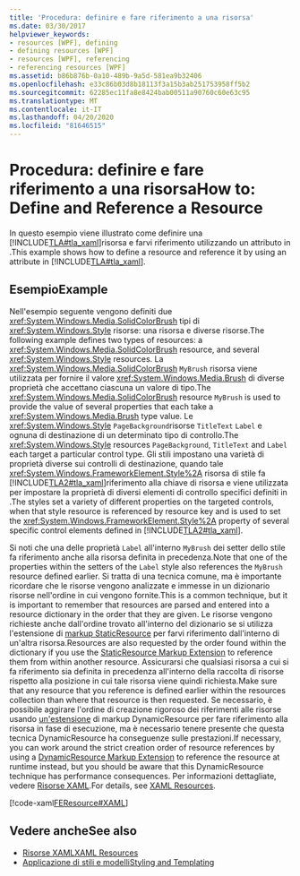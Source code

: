 ```yaml
---
title: 'Procedura: definire e fare riferimento a una risorsa'
ms.date: 03/30/2017
helpviewer_keywords:
- resources [WPF], defining
- defining resources [WPF]
- resources [WPF], referencing
- referencing resources [WPF]
ms.assetid: b86b876b-0a10-489b-9a5d-581ea9b32406
ms.openlocfilehash: e33c86b03d8b18113f3a15b3ab251753958ff5b2
ms.sourcegitcommit: 62285ec11fa8e8424bab00511a90760c60e63c95
ms.translationtype: MT
ms.contentlocale: it-IT
ms.lasthandoff: 04/20/2020
ms.locfileid: "81646515"
---
```

# <a name="how-to-define-and-reference-a-resource"></a><span data-ttu-id="7b6c1-102">Procedura: definire e fare riferimento a una risorsa</span><span class="sxs-lookup"><span data-stu-id="7b6c1-102">How to: Define and Reference a Resource</span></span>

<span data-ttu-id="7b6c1-103">In questo esempio viene illustrato come definire una [!INCLUDE[TLA#tla_xaml](../../../../includes/tlasharptla-xaml-md.md)]risorsa e farvi riferimento utilizzando un attributo in .</span><span class="sxs-lookup"><span data-stu-id="7b6c1-103">This example shows how to define a resource and reference it by using an attribute in [!INCLUDE[TLA#tla_xaml](../../../../includes/tlasharptla-xaml-md.md)].</span></span>

## <a name="example"></a><span data-ttu-id="7b6c1-104">Esempio</span><span class="sxs-lookup"><span data-stu-id="7b6c1-104">Example</span></span>

<span data-ttu-id="7b6c1-105">Nell'esempio seguente vengono definiti due <xref:System.Windows.Media.SolidColorBrush> tipi di <xref:System.Windows.Style> risorse: una risorsa e diverse risorse.</span><span class="sxs-lookup"><span data-stu-id="7b6c1-105">The following example defines two types of resources: a <xref:System.Windows.Media.SolidColorBrush> resource, and several <xref:System.Windows.Style> resources.</span></span> <span data-ttu-id="7b6c1-106">La <xref:System.Windows.Media.SolidColorBrush> `MyBrush` risorsa viene utilizzata per fornire il valore <xref:System.Windows.Media.Brush> di diverse proprietà che accettano ciascuna un valore di tipo.</span><span class="sxs-lookup"><span data-stu-id="7b6c1-106">The <xref:System.Windows.Media.SolidColorBrush> resource `MyBrush` is used to provide the value of several properties that each take a <xref:System.Windows.Media.Brush> type value.</span></span> <span data-ttu-id="7b6c1-107">Le <xref:System.Windows.Style> `PageBackground`risorse `TitleText` `Label` e ognuna di destinazione di un determinato tipo di controllo.</span><span class="sxs-lookup"><span data-stu-id="7b6c1-107">The <xref:System.Windows.Style> resources `PageBackground`, `TitleText` and `Label` each target a particular control type.</span></span> <span data-ttu-id="7b6c1-108">Gli stili impostano una varietà di proprietà diverse sui controlli di destinazione, quando tale <xref:System.Windows.FrameworkElement.Style%2A> risorsa di stile fa [!INCLUDE[TLA2#tla_xaml](../../../../includes/tla2sharptla-xaml-md.md)]riferimento alla chiave di risorsa e viene utilizzata per impostare la proprietà di diversi elementi di controllo specifici definiti in .</span><span class="sxs-lookup"><span data-stu-id="7b6c1-108">The styles set a variety of different properties on the targeted controls, when that style resource is referenced by resource key and is used to set the <xref:System.Windows.FrameworkElement.Style%2A> property of several specific control elements defined in [!INCLUDE[TLA2#tla_xaml](../../../../includes/tla2sharptla-xaml-md.md)].</span></span>

<span data-ttu-id="7b6c1-109">Si noti che una delle proprietà `Label` all'interno `MyBrush` dei setter dello stile fa riferimento anche alla risorsa definita in precedenza.</span><span class="sxs-lookup"><span data-stu-id="7b6c1-109">Note that one of the properties within the setters of the `Label` style also references the `MyBrush` resource defined earlier.</span></span> <span data-ttu-id="7b6c1-110">Si tratta di una tecnica comune, ma è importante ricordare che le risorse vengono analizzate e immesse in un dizionario risorse nell'ordine in cui vengono fornite.</span><span class="sxs-lookup"><span data-stu-id="7b6c1-110">This is a common technique, but it is important to remember that resources are parsed and entered into a resource dictionary in the order that they are given.</span></span> <span data-ttu-id="7b6c1-111">Le risorse vengono richieste anche dall'ordine trovato all'interno del dizionario se si utilizza l'estensione di [markup StaticResource](staticresource-markup-extension.md) per farvi riferimento dall'interno di un'altra risorsa.</span><span class="sxs-lookup"><span data-stu-id="7b6c1-111">Resources are also requested by the order found within the dictionary if you use the [StaticResource Markup Extension](staticresource-markup-extension.md) to reference them from within another resource.</span></span> <span data-ttu-id="7b6c1-112">Assicurarsi che qualsiasi risorsa a cui si fa riferimento sia definita in precedenza all'interno della raccolta di risorse rispetto alla posizione in cui tale risorsa viene quindi richiesta.</span><span class="sxs-lookup"><span data-stu-id="7b6c1-112">Make sure that any resource that you reference is defined earlier within the resources collection than where that resource is then requested.</span></span> <span data-ttu-id="7b6c1-113">Se necessario, è possibile aggirare l'ordine di creazione rigoroso dei riferimenti alle risorse usando [un'estensione](dynamicresource-markup-extension.md) di markup DynamicResource per fare riferimento alla risorsa in fase di esecuzione, ma è necessario tenere presente che questa tecnica DynamicResource ha conseguenze sulle prestazioni.</span><span class="sxs-lookup"><span data-stu-id="7b6c1-113">If necessary, you can work around the strict creation order of resource references by using a [DynamicResource Markup Extension](dynamicresource-markup-extension.md) to reference the resource at runtime instead, but you should be aware that this DynamicResource technique has performance consequences.</span></span> <span data-ttu-id="7b6c1-114">Per informazioni dettagliate, vedere [Risorse XAML](../../../desktop-wpf/fundamentals/xaml-resources-define.md).</span><span class="sxs-lookup"><span data-stu-id="7b6c1-114">For details, see [XAML Resources](../../../desktop-wpf/fundamentals/xaml-resources-define.md).</span></span>

[!code-xaml[FEResource#XAML](~/samples/snippets/csharp/VS_Snippets_Wpf/FEResource/CS/default.xaml#xaml)]

## <a name="see-also"></a><span data-ttu-id="7b6c1-115">Vedere anche</span><span class="sxs-lookup"><span data-stu-id="7b6c1-115">See also</span></span>

- [<span data-ttu-id="7b6c1-116">Risorse XAML</span><span class="sxs-lookup"><span data-stu-id="7b6c1-116">XAML Resources</span></span>](../../../desktop-wpf/fundamentals/xaml-resources-define.md)
- [<span data-ttu-id="7b6c1-117">Applicazione di stili e modelli</span><span class="sxs-lookup"><span data-stu-id="7b6c1-117">Styling and Templating</span></span>](../../../desktop-wpf/fundamentals/styles-templates-overview.md)

